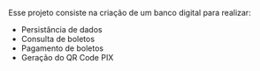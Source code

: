 Esse projeto consiste na criação de um banco digital para realizar:
* Persistância de dados
* Consulta de boletos
* Pagamento de boletos
* Geração do QR Code PIX